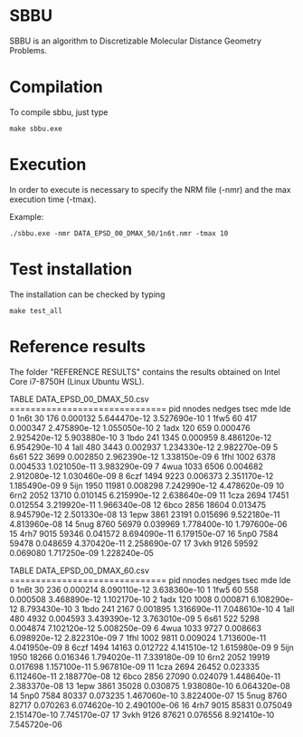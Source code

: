 # SBBU
SBBU is an algorithm to Discretizable Molecular Distance Geometry Problems.

# Compilation
To compile sbbu, just type

~~~
make sbbu.exe
~~~

# Execution
In order to execute is necessary to specify the NRM file (-nmr) and the max execution time (-tmax).

Example:
~~~
./sbbu.exe -nmr DATA_EPSD_00_DMAX_50/1n6t.nmr -tmax 10
~~~

# Test installation
The installation can be checked by typing

~~~
make test_all
~~~

# Reference results
The folder "REFERENCE RESULTS" contains the results obtained on Intel Core i7-8750H (Linux Ubuntu WSL).

TABLE DATA_EPSD_00_DMAX_50.csv ==============================
     pid  nnodes  nedges      tsec           mde           lde
  0   1n6t      30     176  0.000132  5.644470e-12  3.527690e-10
  1   1fw5      60     417  0.000347  2.475890e-12  1.055050e-10
  2   1adx     120     659  0.000476  2.925420e-12  5.903880e-10
  3   1bdo     241    1345  0.000959  8.486120e-12  6.954290e-10
  4   1all     480    3443  0.002937  1.234330e-12  2.982270e-09
  5   6s61     522    3699  0.002850  2.962390e-12  1.338150e-09
  6   1fhl    1002    6378  0.004533  1.021050e-11  3.983290e-09
  7   4wua    1033    6506  0.004682  2.912080e-12  1.030460e-09
  8   6czf    1494    9223  0.006373  2.351170e-12  1.185490e-09
  9   5ijn    1950   11981  0.008298  7.242990e-12  4.478620e-09
  10  6rn2    2052   13710  0.010145  6.215990e-12  2.638640e-09
  11  1cza    2694   17451  0.012554  3.219920e-11  1.966340e-08
  12  6bco    2856   18604  0.013475  8.945790e-12  2.501330e-08
  13  1epw    3861   23191  0.015696  9.522180e-11  4.813960e-08
  14  5nug    8760   56979  0.039969  1.778400e-10  1.797600e-06
  15  4rh7    9015   59346  0.041572  8.694090e-11  6.179150e-07
  16  5np0    7584   59478  0.048659  4.370420e-11  2.258690e-07
  17  3vkh    9126   59592  0.069080  1.717250e-09  1.228240e-05

TABLE DATA_EPSD_00_DMAX_60.csv ==============================
     pid  nnodes  nedges      tsec           mde           lde
0   1n6t      30     236  0.000214  8.090110e-12  3.638360e-10
1   1fw5      60     558  0.000508  3.468890e-12  1.102170e-10
2   1adx     120    1008  0.000871  6.108290e-12  8.793430e-10
3   1bdo     241    2167  0.001895  1.316690e-11  7.048610e-10
4   1all     480    4932  0.004593  3.439390e-12  3.763010e-09
5   6s61     522    5298  0.004874  7.102120e-12  5.008250e-09
6   4wua    1033    9727  0.008663  6.098920e-12  2.822310e-09
7   1fhl    1002    9811  0.009024  1.713600e-11  4.041950e-09
8   6czf    1494   14163  0.012722  4.141510e-12  1.615980e-09
9   5ijn    1950   18266  0.016346  1.794020e-11  7.339180e-09
10  6rn2    2052   19919  0.017698  1.157100e-11  5.967810e-09
11  1cza    2694   26452  0.023335  6.112460e-11  2.188770e-08
12  6bco    2856   27090  0.024079  1.448640e-11  2.383370e-08
13  1epw    3861   35028  0.030875  1.938080e-10  6.064320e-08
14  5np0    7584   80337  0.073235  1.467060e-10  3.822400e-07
15  5nug    8760   82717  0.070263  6.074620e-10  2.490100e-06
16  4rh7    9015   85831  0.075049  2.151470e-10  7.745170e-07
17  3vkh    9126   87621  0.076556  8.921410e-10  7.545720e-06
